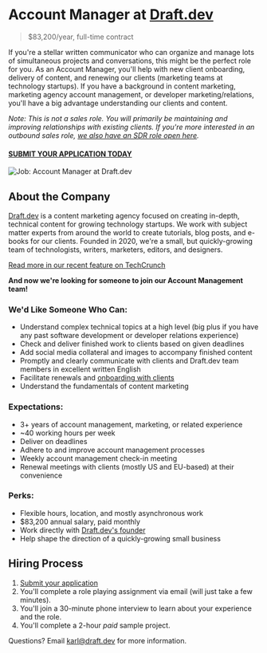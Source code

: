 # Account Manager at [Draft.dev](https://draft.dev/)
> $83,200/year, full-time contract

If you're a stellar written communicator who can organize and manage lots of simultaneous projects and conversations, this might be the perfect role for you. As an Account Manager, you'll help with new client onboarding, delivery of content, and renewing our clients (marketing teams at technology startups). If you have a background in content marketing, marketing agency account management, or developer marketing/relations, you'll have a big advantage understanding our clients and content.

*Note: This is not a sales role. You will primarily be maintaining and improving relationships with existing clients. If you're more interested in an outbound sales role, [we also have an SDR role open here](https://github.com/draftdev/jobs/blob/main/sdr.md).*

#### [SUBMIT YOUR APPLICATION TODAY](https://airtable.com/shrVtYBtA1L4YkyzS)

![Job: Account Manager at Draft.dev](https://draft.dev/learn/assets/posts/img_0990.png)

## About the Company
[Draft.dev](https://draft.dev/) is a content marketing agency focused on creating in-depth, technical content for growing technology startups. We work with subject matter experts from around the world to create tutorials, blog posts, and e-books for our clients. Founded in 2020, we're a small, but quickly-growing team of technologists, writers, marketers, editors, and designers.

[Read more in our recent feature on TechCrunch](https://techcrunch.com/2021/07/29/draft-dev-ceo-karl-hughes-on-the-importance-of-using-experts-in-developer-marketing/)

**And now we're looking for someone to join our Account Management team!**

### We'd Like Someone Who Can:
- Understand complex technical topics at a high level (big plus if you have any past software development or developer relations experience)
- Check and deliver finished work to clients based on given deadlines
- Add social media collateral and images to accompany finished content
- Promptly and clearly communicate with clients and Draft.dev team members in excellent written English
- Facilitate renewals and [onboarding with clients](https://draft.dev/learn/client-onboarding)
- Understand the fundamentals of content marketing

### Expectations:
- 3+ years of account management, marketing, or related experience
- ~40 working hours per week
- Deliver on deadlines
- Adhere to and improve account management processes
- Weekly account management check-in meeting
- Renewal meetings with clients (mostly US and EU-based) at their convenience

### Perks:
- Flexible hours, location, and mostly asynchronous work
- $83,200 annual salary, paid monthly
- Work directly with [Draft.dev's founder](https://www.linkedin.com/in/karllhughes)
- Help shape the direction of a quickly-growing small business

## Hiring Process
1. [Submit your application](https://airtable.com/shrVtYBtA1L4YkyzS)
2. You'll complete a role playing assignment via email (will just take a few minutes).
3. You'll join a 30-minute phone interview to learn about your experience and the role.
4. You'll complete a 2-hour *paid* sample project.

Questions? Email [karl@draft.dev](mailto:karl@draft.dev) for more information.
